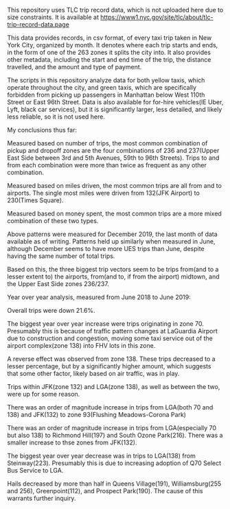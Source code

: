 This repository uses TLC trip record data, which is not uploaded here due to size constraints. It is available at https://www1.nyc.gov/site/tlc/about/tlc-trip-record-data.page

This data provides records, in csv format, of every taxi trip taken in New York City, organized by month. It denotes where each trip starts and ends, in the form of one of the 263 zones it splits the city into. It also provides other metadata, including the start and end time of the trip, the distance travelled, and the amount and type of payment.

The scripts in this repository analyze data for both yellow taxis, which operate throughout the city, and green taxis, which are specifically forbidden from picking up passengers in Manhattan below West 110th Street or East 96th Street. Data is also available for for-hire vehicles(IE Uber, Lyft, black car services), but it is significantly larger, less detailed, and likely less reliable, so it is not used here.

My conclusions thus far:

Measured based on number of trips, the most common combination of pickup and dropoff zones are the four combinations of 236 and 237(Upper East Side between 3rd and 5th Avenues, 59th to 96th Streets). Trips to and from each combination were more than twice as frequent as any other combination.

Measured based on miles driven, the most common trips are all from and to airports. The single most miles were driven from 132(JFK Airport) to 230(Times Square).

Measured based on money spent, the most common trips are a more mixed combination of these two types.

Above patterns were measured for December 2019, the last month of data available as of writing. Patterns held up similarly when measured in June, although December seems to have more UES trips than June, despite having the same number of total trips.

Based on this, the three biggest trip vectors seem to be trips from(and to a lesser extent to) the airports, from(and to, if from the airport) midtown, and the Upper East Side zones 236/237.

Year over year analysis, measured from June 2018 to June 2019:

Overall trips were down 21.6%.

The biggest year over year increase were trips originating in zone 70. Presumably this is because of traffic pattern changes at LaGuardia Airport due to construction and congestion, moving some taxi service out of the airport complex(zone 138) into FHV lots in this zone.

A reverse effect was observed from zone 138. These trips decreased to a lesser percentage, but by a significantly higher amount, which suggests that some other factor, likely based on air traffic, was in play.

Trips within JFK(zone 132) and LGA(zone 138), as well as between the two, were up for some reason.

There was an order of magnitude increase in trips from LGA(both 70 and 138) and JFK(132) to zone 93(Flushing Meadows-Corona Park)

There was an order of magnitude increase in trips from LGA(especially 70 but also 138) to Richmond Hill(197) and South Ozone Park(216). There was a smaller increase to thse zones from JFK(132).

The biggest year over year decrease was in trips to LGA(138) from Steinway(223). Presumably this is due to increasing adoption of Q70 Select Bus Service to LGA.

Hails decreased by more than half in Queens Village(191), Williamsburg(255 and 256), Greenpoint(112), and Prospect Park(190). The cause of this warrants further inquiry.